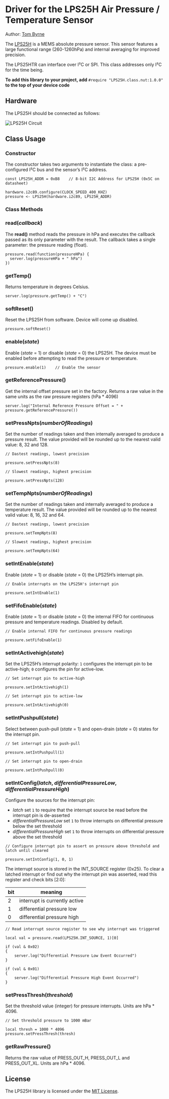 # Driver for the LPS25H Air Pressure / Temperature Sensor

Author: [Tom Byrne](https://github.com/ersatzavian/)

The [LPS25H](http://www.st.com/web/en/resource/technical/document/datasheet/DM00066332.pdf) is a MEMS absolute pressure sensor. This sensor features a large functional range (260-1260hPa) and internal averaging for improved precision.

The LPS25HTR can interface over I&sup2;C or SPI. This class addresses only I&sup2;C for the time being.

**To add this library to your project, add** `#require "LPS25H.class.nut:1.0.0"` **to the top of your device code**

## Hardware

The LPS25H should be connected as follows:

![LPS25H Circuit](./circuit.png)

## Class Usage

### Constructor

The constructor takes two arguments to instantiate the class: a pre-configured I&sup2;C bus and the sensor’s I&sup2;C address.

```squirrel
const LPS25H_ADDR = 0xB8    // 8-bit I2C Address for LPS25H (0x5C on datasheet)

hardware.i2c89.configure(CLOCK_SPEED_400_KHZ)
pressure <- LPS25H(hardware.i2c89, LPS25H_ADDR)

```

### Class Methods

### read(*callback*)

The **read()** method reads the pressure in hPa and executes the callback passed as its only parameter with the result. The callback takes a single parameter: the pressure reading (float).

```squirrel
pressure.read(function(pressureHPa) {
  server.log(pressureHPa + " hPa")
})
```

### getTemp()

Returns temperature in degrees Celsius.

```squirrel
server.log(pressure.getTemp() + "C")
```

### softReset()

Reset the LPS25H from software. Device will come up disabled.

```squirrel
pressure.softReset()
```

### enable(*state*)

Enable (*state* = 1) or disable (*state* = 0) the LPS25H. The device must be enabled before attempting to read the pressure or temperature.

```squirrel
pressure.enable(1)    // Enable the sensor
```

### getReferencePressure()

Get the internal offset pressure set in the factory. Returns a raw value in the same units as the raw pressure registers (hPa * 4096)

```squirrel
server.log("Internal Reference Pressure Offset = " + pressure.getReferencePressure())
```

### setPressNpts(*numberOfReadings*)

Set the number of readings taken and then internally averaged to produce a pressure result. The value provided will be rounded up to the nearest valid value: 8, 32 and 128.

```squirrel
// Dastest readings, lowest precision

pressure.setPressNpts(8)

// Slowest readings, highest precision

pressure.setPressNpts(128)
```

### setTempNpts(*numberOfReadings*)

Set the number of readings taken and internally averaged to produce a temperature result. The value provided will be rounded up to the nearest valid value: 8, 16, 32 and 64.

```squirrel
// Dastest readings, lowest precision

pressure.setTempNpts(8)

// Slowest readings, highest precision

pressure.setTempNpts(64)
```

### setIntEnable(*state*)

Enable (*state* = 1) or disable (*state* = 0) the LPS25H’s interrupt pin.

```squirrel
// Enable interrupts on the LPS25H's interrupt pin

pressure.setIntEnable(1)
```

### setFifoEnable(*state*)

Enable (*state* = 1) or disable (*state* = 0) the internal FIFO for continuous pressure and temperature readings. Disabled by default.

```squirrel
// Enable internal FIFO for continuous pressure readings

pressure.setFifoEnable(1)
```

### setIntActivehigh(*state*)

Set the LPS25H’s interrupt polarity: `1` configures the interrupt pin to be active-high; `0` configures the pin for active-low.

```squirrel
// Set interrupt pin to active-high

pressure.setIntActivehigh(1)

// Set interrupt pin to active-low

pressure.setIntActivehigh(0)
```

### setIntPushpull(*state*)

Select between push-pull (*state* = 1) and open-drain (*state* = 0) states for the interrupt pin.

```squirrel
// Set interrupt pin to push-pull

pressure.setIntPushpull(1)

// Set interrupt pin to open-drain

pressure.setIntPushpull(0)
```

### setIntConfig(*latch*, *differentialPressureLow*, *differentialPressureHigh*)

Configure the sources for the interrupt pin:

- *latch* set `1` to require that the interrupt source be read before the interrupt pin is de-asserted
- *differentialPressureLow* set `1` to throw interrupts on differential pressure below the set threshold
- *differentialPressureHigh* set `1` to throw interrupts on differential pressure above the set threshold

```squirrel
// Configure interrupt pin to assert on pressure above threshold and latch until cleared

pressure.setIntConfig(1, 0, 1)
```
The interrupt source is stored in the INT_SOURCE register (0x25). To clear a latched interrupt or find out why the interrupt pin was asserted, read this register and check bits [2:0]:

| bit | meaning |
| --- | ------- |
| 2 | interrupt is currently active |
| 1 | differential pressure low |
| 0 | differential pressure high |

```squirrel
// Read interrupt source register to see why interrupt was triggered

local val = pressure.read(LPS25H.INT_SOURCE, 1)[0]

if (val & 0x02) 
{
	server.log("Differential Pressure Low Event Occurred")
}

if (val & 0x01) 
{
	server.log("Differential Pressure High Event Occurred")
}
```

### setPressThresh(*threshold*)

Set the threshold value (integer) for pressure interrupts. Units are hPa * 4096.

```squirrel
// Set threshold pressure to 1000 mBar

local thresh = 1000 * 4096
pressure.setPressThresh(thresh)
```

### getRawPressure()

Returns the raw value of PRESS_OUT_H, PRESS_OUT_L and PRESS_OUT_XL. Units are hPa * 4096.

## License

The LPS25H library is licensed under the [MIT License](./LICENSE).
